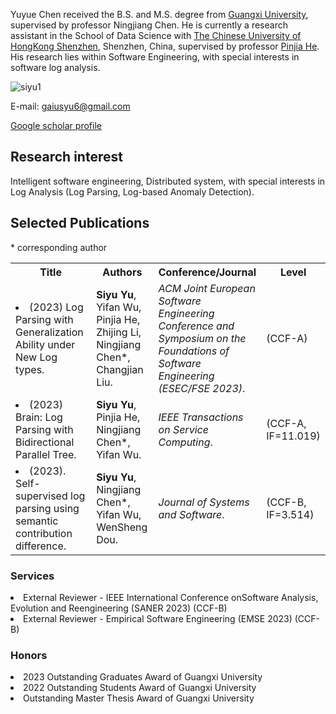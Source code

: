Yuyue Chen
received the B.S. and M.S. degree from [Guangxi University](https://www.gxu.edu.cn/), supervised by professor Ningjiang Chen. He is currently a research assistant in the School of Data Science with [The Chinese University of HongKong Shenzhen](https://www.cuhk.edu.cn/zh-hans), Shenzhen, China, supervised by professor [Pinjia He](https://scholar.google.com/citations?user=vg0moI0AAAAJ&hl=en&oi=sra). His research lies within Software Engineering, with special interests in software log analysis.

![siyu1](https://user-images.githubusercontent.com/84389256/236620001-91dd8bec-aeb7-427d-bcdc-8baae52e4f5a.png)


E-mail: gaiusyu6@gmail.com

[Google scholar profile](https://scholar.google.com/citations?user=PBRCSToAAAAJ&hl=en&oi=sra)

## Research interest

Intelligent software engineering, Distributed system, with special interests in Log Analysis (Log Parsing, Log-based Anomaly Detection).

## Selected Publications

\* corresponding author

<table>
    <tr>
      <th width="500px">Title</th>
      <th width="200px">Authors</th>
      <th width="200px">Conference/Journal</th>
      <th width="100px">Level</th>
    </tr>
    <tr>
      <td width="500px"><li> (2023) Log Parsing with Generalization Ability under New Log types.</li></td>
      <td width="200px"><b>Siyu Yu</b>, Yifan Wu, Pinjia He, Zhijing Li, Ningjiang Chen*, Changjian Liu. </td>
      <td width="200px"><em>ACM Joint European Software Engineering Conference and Symposium on the Foundations of Software Engineering (ESEC/FSE 2023)</em>.</td>
      <td width="100px">(CCF-A)</td>
    </tr>
    <tr>
      <td width="500px"><li> (2023) Brain: Log Parsing with Bidirectional Parallel Tree.</li></td>
      <td width="200px"><b>Siyu Yu</b>, Pinjia He, Ningjiang Chen*, Yifan Wu. </td>
      <td width="200px"><em>IEEE Transactions on Service Computing</em>.</td>
      <td width="100px">(CCF-A, IF=11.019)</td>
    </tr>
    <tr>
      <td width="500px"><li> (2023). Self-supervised log parsing using semantic contribution difference.</li></td>
      <td width="200px"><b>Siyu Yu</b>, Ningjiang Chen*, Yifan Wu, WenSheng Dou.</td>
      <td width="200px"><em>Journal of Systems and Software</em>.</td>
      <td width="100px">(CCF-B, IF=3.514)</td>
    </tr>

</table>


<h3> Services </h3>
<li> External Reviewer - IEEE International Conference onSoftware Analysis, Evolution and Reengineering (SANER 2023) (CCF-B)

<li> External Reviewer - Empirical Software Engineering (EMSE 2023) (CCF-B)



<h3> Honors </h3>
<li> 2023 Outstanding Graduates Award of Guangxi University

<li> 2022 Outstanding Students Award of Guangxi University

<li> Outstanding Master Thesis Award of Guangxi University


